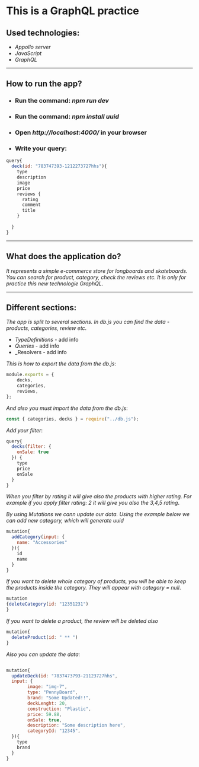 # **This is a GraphQL practice**
## Used technologies:
- _Appollo server_
- _JavaScript_
- _GraphQL_
---
## How to run the app? 
 - ### Run the command: _npm run dev_
 - ### Run the command: _npm install uuid_
 - ### Open _http://localhost:4000/_ in your browser
 - ### Write your query: 
```javascript
query{
  deck(id: "783747393-1212273727hhs"){
    type
    description
    image
    price
    reviews {
      rating
      comment
      title
    }
    
  }
}
```

---
## What does the application do?
_It represents a simple e-commerce store for longboards and skateboards. You can search for product, category, check the reviews etc. It is only for practice this new technologie GraphQL_.

---
## Different sections:
_The app is split to several sections. In db.js you can find the data - products, categories, review etc_.
 - _TypeDefinitions_ - add info
 - _Queries_ - add info 
 - _Resolvers - add info

_This is how to export the data from the db.js_:
```javascript
module.exports = {
    decks,
    categories,
    reviews,
};
```
_And also you must import the data from the db.js_:
```javascript
const { categories, decks } = require("../db.js");
```

_Add your filter_:
```javascript
query{
  decks(filter: {
    onSale: true
  }) {
    type
    price
    onSale
  }
}
```
_When you filter by rating it will give also the products with higher rating.
For example if you apply filter rating: 2 it will give you also the 3,4,5 rating_.

_By using Mutations we cann update our data. Using the example below we can add new category, which
will generate uuid_
```javascript
mutation{
  addCategory(input: {
    name: "Accessories"
  }){
    id
    name
  } 
}
```
_If you want to delete whole category of products, you will be able to keep the products inside the category.
They will appear with category = null_.
```javascript
mutation
{deleteCategory(id: "12351231")
}
```
_If you want to delete a product, the review will be deleted also_
```javascript
mutation{
  deleteProduct(id: " ** ")
}
```
_Also you can update the data:_
```javascript

mutation{
  updateDeck(id: "7837473793-21123727hhs", 
  input: {
        image: "img-7",
        type: "PennyBoard",
        brand: "Some Updated!!",
        deckLenght: 20,
        construction: "Plastic",
        price: 59.88,
        onSale: true,
        description: "Some description here",
        categoryId: "12345",
  }){
    type
    brand
  }
}

```